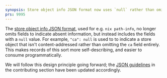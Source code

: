 ```yaml
---
synopsis: Store object info JSON format now uses `null` rather than omitting fields.
prs: 9995
---
```


The [store object info JSON format](@docroot@/protocols/json/store-object-info.md), used for e.g. `nix path-info`, no longer omits fields to indicate absent information, but instead includes the fields with a `null` value.
For example, `"ca": null` is used to to indicate a store object that isn't content-addressed rather than omitting the `ca` field entirely.
This makes records of this sort more self-describing, and easier to consume programmatically.

We will follow this design principle going forward;
the [JSON guidelines](@docroot@/contributing/json-guideline.md) in the contributing section have been updated accordingly.
